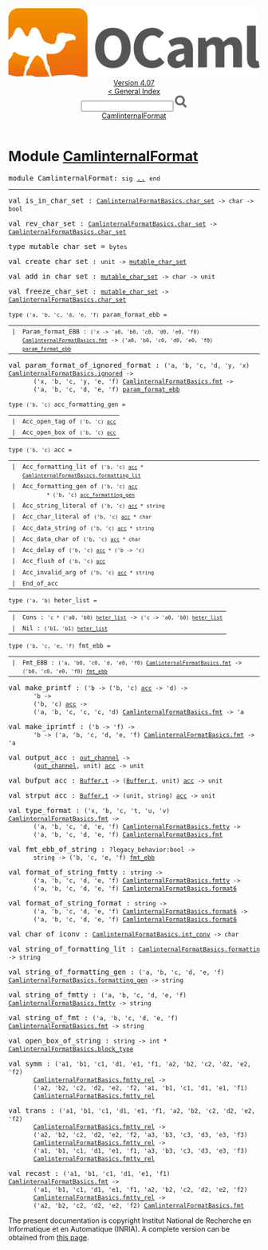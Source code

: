 <!-- ((! set title API !)) ((! set documentation !)) ((! set api !)) ((! set nobreadcrumb !)) -->
<div class="api"><header><nav class="toc brand"><a class="brand" href="https://ocaml.org/"><img src="colour-logo-gray.svg" class="svg" alt="OCaml"></a></nav><nav class="toc"><div class="toc_version"><a href="/docs" id="version-select">Version 4.07</a></div><a href="index.html">&lt; General Index</a><div class="api_search"><input type="text" name="apisearch" id="api_search" oninput="mySearch(false);" onkeypress="this.oninput();" onclick="this.oninput();" onpaste="this.oninput();">
<img src="search_icon.svg" alt="Search" class="svg" onclick="mySearch(false)"></div>
<div id="search_results"></div><div class="toc_title"><a href="#top">CamlinternalFormat</a></div><ul></ul></nav></header>

<h1>Module <a href="type_CamlinternalFormat.html">CamlinternalFormat</a></h1>

<pre><span id="MODULECamlinternalFormat"><span class="keyword">module</span> CamlinternalFormat</span>: <code class="code"><span class="keyword">sig</span></code> <a href="CamlinternalFormat.html">..</a> <code class="code"><span class="keyword">end</span></code></pre><hr width="100%">

<pre><span id="VALis_in_char_set"><span class="keyword">val</span> is_in_char_set</span> : <code class="type"><a href="CamlinternalFormatBasics.html#TYPEchar_set">CamlinternalFormatBasics.char_set</a> -&gt; char -&gt; bool</code></pre>
<pre><span id="VALrev_char_set"><span class="keyword">val</span> rev_char_set</span> : <code class="type"><a href="CamlinternalFormatBasics.html#TYPEchar_set">CamlinternalFormatBasics.char_set</a> -&gt; <a href="CamlinternalFormatBasics.html#TYPEchar_set">CamlinternalFormatBasics.char_set</a></code></pre>
<pre><span id="TYPEmutable_char_set"><span class="keyword">type</span> <code class="type"></code>mutable_char_set</span> = <code class="type">bytes</code> </pre>


<pre><span id="VALcreate_char_set"><span class="keyword">val</span> create_char_set</span> : <code class="type">unit -&gt; <a href="CamlinternalFormat.html#TYPEmutable_char_set">mutable_char_set</a></code></pre>
<pre><span id="VALadd_in_char_set"><span class="keyword">val</span> add_in_char_set</span> : <code class="type"><a href="CamlinternalFormat.html#TYPEmutable_char_set">mutable_char_set</a> -&gt; char -&gt; unit</code></pre>
<pre><span id="VALfreeze_char_set"><span class="keyword">val</span> freeze_char_set</span> : <code class="type"><a href="CamlinternalFormat.html#TYPEmutable_char_set">mutable_char_set</a> -&gt; <a href="CamlinternalFormatBasics.html#TYPEchar_set">CamlinternalFormatBasics.char_set</a></code></pre>
<pre><code><span id="TYPEparam_format_ebb"><span class="keyword">type</span> <code class="type">('a, 'b, 'c, 'd, 'e, 'f)</code> param_format_ebb</span> = </code></pre><table class="typetable">
<tbody><tr>
<td align="left" valign="top">
<code><span class="keyword">|</span></code></td>
<td align="left" valign="top">
<code><span id="TYPEELTparam_format_ebb.Param_format_EBB"><span class="constructor">Param_format_EBB</span></span> <span class="keyword">:</span> <code class="type">('x -&gt; 'a0, 'b0, 'c0, 'd0, 'e0, 'f0) <a href="CamlinternalFormatBasics.html#TYPEfmt">CamlinternalFormatBasics.fmt</a></code> <span class="keyword">-&gt;</span> <code class="type">('a0, 'b0, 'c0, 'd0, 'e0, 'f0) <a href="CamlinternalFormat.html#TYPEparam_format_ebb">param_format_ebb</a></code></code></td>

</tr></tbody></table>



<pre><span id="VALparam_format_of_ignored_format"><span class="keyword">val</span> param_format_of_ignored_format</span> : <code class="type">('a, 'b, 'c, 'd, 'y, 'x) <a href="CamlinternalFormatBasics.html#TYPEignored">CamlinternalFormatBasics.ignored</a> -&gt;<br>       ('x, 'b, 'c, 'y, 'e, 'f) <a href="CamlinternalFormatBasics.html#TYPEfmt">CamlinternalFormatBasics.fmt</a> -&gt;<br>       ('a, 'b, 'c, 'd, 'e, 'f) <a href="CamlinternalFormat.html#TYPEparam_format_ebb">param_format_ebb</a></code></pre>
<pre><code><span id="TYPEacc_formatting_gen"><span class="keyword">type</span> <code class="type">('b, 'c)</code> acc_formatting_gen</span> = </code></pre><table class="typetable">
<tbody><tr>
<td align="left" valign="top">
<code><span class="keyword">|</span></code></td>
<td align="left" valign="top">
<code><span id="TYPEELTacc_formatting_gen.Acc_open_tag"><span class="constructor">Acc_open_tag</span></span> <span class="keyword">of</span> <code class="type">('b, 'c) <a href="CamlinternalFormat.html#TYPEacc">acc</a></code></code></td>

</tr>
<tr>
<td align="left" valign="top">
<code><span class="keyword">|</span></code></td>
<td align="left" valign="top">
<code><span id="TYPEELTacc_formatting_gen.Acc_open_box"><span class="constructor">Acc_open_box</span></span> <span class="keyword">of</span> <code class="type">('b, 'c) <a href="CamlinternalFormat.html#TYPEacc">acc</a></code></code></td>

</tr></tbody></table>



<pre><code><span id="TYPEacc"><span class="keyword">type</span> <code class="type">('b, 'c)</code> acc</span> = </code></pre><table class="typetable">
<tbody><tr>
<td align="left" valign="top">
<code><span class="keyword">|</span></code></td>
<td align="left" valign="top">
<code><span id="TYPEELTacc.Acc_formatting_lit"><span class="constructor">Acc_formatting_lit</span></span> <span class="keyword">of</span> <code class="type">('b, 'c) <a href="CamlinternalFormat.html#TYPEacc">acc</a> * <a href="CamlinternalFormatBasics.html#TYPEformatting_lit">CamlinternalFormatBasics.formatting_lit</a></code></code></td>

</tr>
<tr>
<td align="left" valign="top">
<code><span class="keyword">|</span></code></td>
<td align="left" valign="top">
<code><span id="TYPEELTacc.Acc_formatting_gen"><span class="constructor">Acc_formatting_gen</span></span> <span class="keyword">of</span> <code class="type">('b, 'c) <a href="CamlinternalFormat.html#TYPEacc">acc</a><br>        * ('b, 'c) <a href="CamlinternalFormat.html#TYPEacc_formatting_gen">acc_formatting_gen</a></code></code></td>

</tr>
<tr>
<td align="left" valign="top">
<code><span class="keyword">|</span></code></td>
<td align="left" valign="top">
<code><span id="TYPEELTacc.Acc_string_literal"><span class="constructor">Acc_string_literal</span></span> <span class="keyword">of</span> <code class="type">('b, 'c) <a href="CamlinternalFormat.html#TYPEacc">acc</a> * string</code></code></td>

</tr>
<tr>
<td align="left" valign="top">
<code><span class="keyword">|</span></code></td>
<td align="left" valign="top">
<code><span id="TYPEELTacc.Acc_char_literal"><span class="constructor">Acc_char_literal</span></span> <span class="keyword">of</span> <code class="type">('b, 'c) <a href="CamlinternalFormat.html#TYPEacc">acc</a> * char</code></code></td>

</tr>
<tr>
<td align="left" valign="top">
<code><span class="keyword">|</span></code></td>
<td align="left" valign="top">
<code><span id="TYPEELTacc.Acc_data_string"><span class="constructor">Acc_data_string</span></span> <span class="keyword">of</span> <code class="type">('b, 'c) <a href="CamlinternalFormat.html#TYPEacc">acc</a> * string</code></code></td>

</tr>
<tr>
<td align="left" valign="top">
<code><span class="keyword">|</span></code></td>
<td align="left" valign="top">
<code><span id="TYPEELTacc.Acc_data_char"><span class="constructor">Acc_data_char</span></span> <span class="keyword">of</span> <code class="type">('b, 'c) <a href="CamlinternalFormat.html#TYPEacc">acc</a> * char</code></code></td>

</tr>
<tr>
<td align="left" valign="top">
<code><span class="keyword">|</span></code></td>
<td align="left" valign="top">
<code><span id="TYPEELTacc.Acc_delay"><span class="constructor">Acc_delay</span></span> <span class="keyword">of</span> <code class="type">('b, 'c) <a href="CamlinternalFormat.html#TYPEacc">acc</a> * ('b -&gt; 'c)</code></code></td>

</tr>
<tr>
<td align="left" valign="top">
<code><span class="keyword">|</span></code></td>
<td align="left" valign="top">
<code><span id="TYPEELTacc.Acc_flush"><span class="constructor">Acc_flush</span></span> <span class="keyword">of</span> <code class="type">('b, 'c) <a href="CamlinternalFormat.html#TYPEacc">acc</a></code></code></td>

</tr>
<tr>
<td align="left" valign="top">
<code><span class="keyword">|</span></code></td>
<td align="left" valign="top">
<code><span id="TYPEELTacc.Acc_invalid_arg"><span class="constructor">Acc_invalid_arg</span></span> <span class="keyword">of</span> <code class="type">('b, 'c) <a href="CamlinternalFormat.html#TYPEacc">acc</a> * string</code></code></td>

</tr>
<tr>
<td align="left" valign="top">
<code><span class="keyword">|</span></code></td>
<td align="left" valign="top">
<code><span id="TYPEELTacc.End_of_acc"><span class="constructor">End_of_acc</span></span></code></td>

</tr></tbody></table>



<pre><code><span id="TYPEheter_list"><span class="keyword">type</span> <code class="type">('a, 'b)</code> heter_list</span> = </code></pre><table class="typetable">
<tbody><tr>
<td align="left" valign="top">
<code><span class="keyword">|</span></code></td>
<td align="left" valign="top">
<code><span id="TYPEELTheter_list.Cons"><span class="constructor">Cons</span></span> <span class="keyword">:</span> <code class="type">'c * ('a0, 'b0) <a href="CamlinternalFormat.html#TYPEheter_list">heter_list</a></code> <span class="keyword">-&gt;</span> <code class="type">('c -&gt; 'a0, 'b0) <a href="CamlinternalFormat.html#TYPEheter_list">heter_list</a></code></code></td>

</tr>
<tr>
<td align="left" valign="top">
<code><span class="keyword">|</span></code></td>
<td align="left" valign="top">
<code><span id="TYPEELTheter_list.Nil"><span class="constructor">Nil</span></span> <span class="keyword">:</span> <code class="type">('b1, 'b1) <a href="CamlinternalFormat.html#TYPEheter_list">heter_list</a></code></code></td>

</tr></tbody></table>



<pre><code><span id="TYPEfmt_ebb"><span class="keyword">type</span> <code class="type">('b, 'c, 'e, 'f)</code> fmt_ebb</span> = </code></pre><table class="typetable">
<tbody><tr>
<td align="left" valign="top">
<code><span class="keyword">|</span></code></td>
<td align="left" valign="top">
<code><span id="TYPEELTfmt_ebb.Fmt_EBB"><span class="constructor">Fmt_EBB</span></span> <span class="keyword">:</span> <code class="type">('a, 'b0, 'c0, 'd, 'e0, 'f0) <a href="CamlinternalFormatBasics.html#TYPEfmt">CamlinternalFormatBasics.fmt</a></code> <span class="keyword">-&gt;</span> <code class="type">('b0, 'c0, 'e0, 'f0) <a href="CamlinternalFormat.html#TYPEfmt_ebb">fmt_ebb</a></code></code></td>

</tr></tbody></table>



<pre><span id="VALmake_printf"><span class="keyword">val</span> make_printf</span> : <code class="type">('b -&gt; ('b, 'c) <a href="CamlinternalFormat.html#TYPEacc">acc</a> -&gt; 'd) -&gt;<br>       'b -&gt;<br>       ('b, 'c) <a href="CamlinternalFormat.html#TYPEacc">acc</a> -&gt;<br>       ('a, 'b, 'c, 'c, 'c, 'd) <a href="CamlinternalFormatBasics.html#TYPEfmt">CamlinternalFormatBasics.fmt</a> -&gt; 'a</code></pre>
<pre><span id="VALmake_iprintf"><span class="keyword">val</span> make_iprintf</span> : <code class="type">('b -&gt; 'f) -&gt;<br>       'b -&gt; ('a, 'b, 'c, 'd, 'e, 'f) <a href="CamlinternalFormatBasics.html#TYPEfmt">CamlinternalFormatBasics.fmt</a> -&gt; 'a</code></pre>
<pre><span id="VALoutput_acc"><span class="keyword">val</span> output_acc</span> : <code class="type"><a href="Pervasives.html#TYPEout_channel">out_channel</a> -&gt;<br>       (<a href="Pervasives.html#TYPEout_channel">out_channel</a>, unit) <a href="CamlinternalFormat.html#TYPEacc">acc</a> -&gt; unit</code></pre>
<pre><span id="VALbufput_acc"><span class="keyword">val</span> bufput_acc</span> : <code class="type"><a href="Buffer.html#TYPEt">Buffer.t</a> -&gt; (<a href="Buffer.html#TYPEt">Buffer.t</a>, unit) <a href="CamlinternalFormat.html#TYPEacc">acc</a> -&gt; unit</code></pre>
<pre><span id="VALstrput_acc"><span class="keyword">val</span> strput_acc</span> : <code class="type"><a href="Buffer.html#TYPEt">Buffer.t</a> -&gt; (unit, string) <a href="CamlinternalFormat.html#TYPEacc">acc</a> -&gt; unit</code></pre>
<pre><span id="VALtype_format"><span class="keyword">val</span> type_format</span> : <code class="type">('x, 'b, 'c, 't, 'u, 'v) <a href="CamlinternalFormatBasics.html#TYPEfmt">CamlinternalFormatBasics.fmt</a> -&gt;<br>       ('a, 'b, 'c, 'd, 'e, 'f) <a href="CamlinternalFormatBasics.html#TYPEfmtty">CamlinternalFormatBasics.fmtty</a> -&gt;<br>       ('a, 'b, 'c, 'd, 'e, 'f) <a href="CamlinternalFormatBasics.html#TYPEfmt">CamlinternalFormatBasics.fmt</a></code></pre>
<pre><span id="VALfmt_ebb_of_string"><span class="keyword">val</span> fmt_ebb_of_string</span> : <code class="type">?legacy_behavior:bool -&gt;<br>       string -&gt; ('b, 'c, 'e, 'f) <a href="CamlinternalFormat.html#TYPEfmt_ebb">fmt_ebb</a></code></pre>
<pre><span id="VALformat_of_string_fmtty"><span class="keyword">val</span> format_of_string_fmtty</span> : <code class="type">string -&gt;<br>       ('a, 'b, 'c, 'd, 'e, 'f) <a href="CamlinternalFormatBasics.html#TYPEfmtty">CamlinternalFormatBasics.fmtty</a> -&gt;<br>       ('a, 'b, 'c, 'd, 'e, 'f) <a href="CamlinternalFormatBasics.html#TYPEformat6">CamlinternalFormatBasics.format6</a></code></pre>
<pre><span id="VALformat_of_string_format"><span class="keyword">val</span> format_of_string_format</span> : <code class="type">string -&gt;<br>       ('a, 'b, 'c, 'd, 'e, 'f) <a href="CamlinternalFormatBasics.html#TYPEformat6">CamlinternalFormatBasics.format6</a> -&gt;<br>       ('a, 'b, 'c, 'd, 'e, 'f) <a href="CamlinternalFormatBasics.html#TYPEformat6">CamlinternalFormatBasics.format6</a></code></pre>
<pre><span id="VALchar_of_iconv"><span class="keyword">val</span> char_of_iconv</span> : <code class="type"><a href="CamlinternalFormatBasics.html#TYPEint_conv">CamlinternalFormatBasics.int_conv</a> -&gt; char</code></pre>
<pre><span id="VALstring_of_formatting_lit"><span class="keyword">val</span> string_of_formatting_lit</span> : <code class="type"><a href="CamlinternalFormatBasics.html#TYPEformatting_lit">CamlinternalFormatBasics.formatting_lit</a> -&gt; string</code></pre>
<pre><span id="VALstring_of_formatting_gen"><span class="keyword">val</span> string_of_formatting_gen</span> : <code class="type">('a, 'b, 'c, 'd, 'e, 'f) <a href="CamlinternalFormatBasics.html#TYPEformatting_gen">CamlinternalFormatBasics.formatting_gen</a> -&gt; string</code></pre>
<pre><span id="VALstring_of_fmtty"><span class="keyword">val</span> string_of_fmtty</span> : <code class="type">('a, 'b, 'c, 'd, 'e, 'f) <a href="CamlinternalFormatBasics.html#TYPEfmtty">CamlinternalFormatBasics.fmtty</a> -&gt; string</code></pre>
<pre><span id="VALstring_of_fmt"><span class="keyword">val</span> string_of_fmt</span> : <code class="type">('a, 'b, 'c, 'd, 'e, 'f) <a href="CamlinternalFormatBasics.html#TYPEfmt">CamlinternalFormatBasics.fmt</a> -&gt; string</code></pre>
<pre><span id="VALopen_box_of_string"><span class="keyword">val</span> open_box_of_string</span> : <code class="type">string -&gt; int * <a href="CamlinternalFormatBasics.html#TYPEblock_type">CamlinternalFormatBasics.block_type</a></code></pre>
<pre><span id="VALsymm"><span class="keyword">val</span> symm</span> : <code class="type">('a1, 'b1, 'c1, 'd1, 'e1, 'f1, 'a2, 'b2, 'c2, 'd2, 'e2, 'f2)<br>       <a href="CamlinternalFormatBasics.html#TYPEfmtty_rel">CamlinternalFormatBasics.fmtty_rel</a> -&gt;<br>       ('a2, 'b2, 'c2, 'd2, 'e2, 'f2, 'a1, 'b1, 'c1, 'd1, 'e1, 'f1)<br>       <a href="CamlinternalFormatBasics.html#TYPEfmtty_rel">CamlinternalFormatBasics.fmtty_rel</a></code></pre>
<pre><span id="VALtrans"><span class="keyword">val</span> trans</span> : <code class="type">('a1, 'b1, 'c1, 'd1, 'e1, 'f1, 'a2, 'b2, 'c2, 'd2, 'e2, 'f2)<br>       <a href="CamlinternalFormatBasics.html#TYPEfmtty_rel">CamlinternalFormatBasics.fmtty_rel</a> -&gt;<br>       ('a2, 'b2, 'c2, 'd2, 'e2, 'f2, 'a3, 'b3, 'c3, 'd3, 'e3, 'f3)<br>       <a href="CamlinternalFormatBasics.html#TYPEfmtty_rel">CamlinternalFormatBasics.fmtty_rel</a> -&gt;<br>       ('a1, 'b1, 'c1, 'd1, 'e1, 'f1, 'a3, 'b3, 'c3, 'd3, 'e3, 'f3)<br>       <a href="CamlinternalFormatBasics.html#TYPEfmtty_rel">CamlinternalFormatBasics.fmtty_rel</a></code></pre>
<pre><span id="VALrecast"><span class="keyword">val</span> recast</span> : <code class="type">('a1, 'b1, 'c1, 'd1, 'e1, 'f1) <a href="CamlinternalFormatBasics.html#TYPEfmt">CamlinternalFormatBasics.fmt</a> -&gt;<br>       ('a1, 'b1, 'c1, 'd1, 'e1, 'f1, 'a2, 'b2, 'c2, 'd2, 'e2, 'f2)<br>       <a href="CamlinternalFormatBasics.html#TYPEfmtty_rel">CamlinternalFormatBasics.fmtty_rel</a> -&gt;<br>       ('a2, 'b2, 'c2, 'd2, 'e2, 'f2) <a href="CamlinternalFormatBasics.html#TYPEfmt">CamlinternalFormatBasics.fmt</a></code></pre>
<div class="copyright">The present documentation is copyright Institut National de Recherche en Informatique et en Automatique (INRIA). A complete version can be obtained from <a href="http://caml.inria.fr/pub/docs/manual-ocaml/">this page</a>.</div></div>